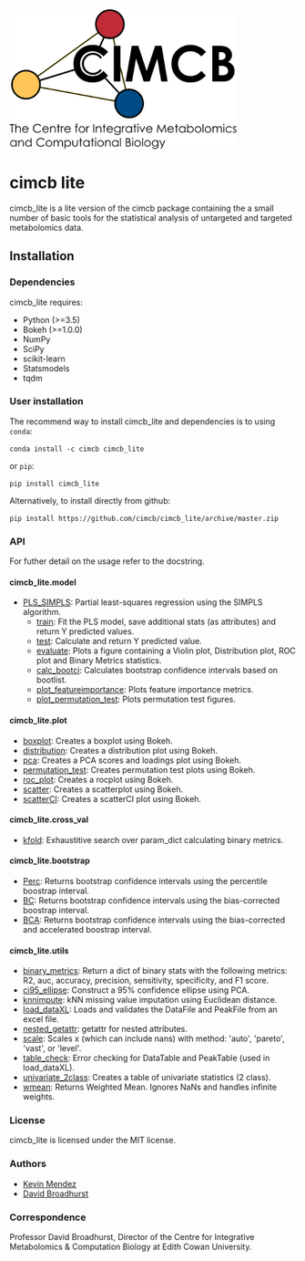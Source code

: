 <img src="cimcb_logo.png" alt="drawing" width="400"/>

# cimcb lite 
cimcb_lite is a lite version of the cimcb package containing the a small number of basic tools for the statistical analysis of untargeted and targeted metabolomics data.

## Installation

### Dependencies
cimcb_lite requires:
- Python (>=3.5)
- Bokeh (>=1.0.0)
- NumPy
- SciPy
- scikit-learn
- Statsmodels
- tqdm

### User installation
The recommend way to install cimcb_lite and dependencies is to using ``conda``:
```console
conda install -c cimcb cimcb_lite
```
or ``pip``:
```console
pip install cimcb_lite
```
Alternatively, to install directly from github:
```console
pip install https://github.com/cimcb/cimcb_lite/archive/master.zip
```

### API
For futher detail on the usage refer to the docstring.

#### cimcb_lite.model
- [PLS_SIMPLS](https://github.com/KevinMMendez/cimcb_lite/blob/master/cimcb_lite/model/PLS_SIMPLS.py#L14-L36): Partial least-squares regression using the SIMPLS algorithm.
  - [train](https://github.com/KevinMMendez/cimcb_lite/blob/master/cimcb_lite/model/PLS_SIMPLS.py#L43-L58): Fit the PLS model, save additional stats (as attributes) and return Y predicted values.
  - [test](https://github.com/KevinMMendez/cimcb_lite/blob/master/cimcb_lite/model/PLS_SIMPLS.py#L105-L117): Calculate and return Y predicted value.
  - [evaluate](https://github.com/KevinMMendez/cimcb_lite/blob/master/cimcb_lite/model/BaseModel.py#L40-L56): Plots a figure containing a Violin plot, Distribution plot, ROC plot and Binary Metrics statistics.
  - [calc_bootci](https://github.com/KevinMMendez/cimcb_lite/blob/master/cimcb_lite/model/BaseModel.py#L191-L201): Calculates bootstrap confidence intervals based on bootlist.
  - [plot_featureimportance](https://github.com/KevinMMendez/cimcb_lite/blob/master/cimcb_lite/model/BaseModel.py#L211-L212): Plots feature importance metrics.
  - [plot_permutation_test](https://github.com/KevinMMendez/cimcb_lite/blob/master/cimcb_lite/model/BaseModel.py#L253-L254): Plots permutation test figures.

#### cimcb_lite.plot
- [boxplot](https://github.com/KevinMMendez/cimcb_lite/blob/master/cimcb_lite/plot/boxplot.py#L8-L18): Creates a boxplot using Bokeh.
- [distribution](https://github.com/KevinMMendez/cimcb_lite/blob/master/cimcb_lite/plot/distribution.py#L6-L16): Creates a distribution plot using Bokeh.
- [pca](https://github.com/KevinMMendez/cimcb_lite/blob/master/cimcb_lite/plot/pca.py#L10-L17): Creates a PCA scores and loadings plot using Bokeh.
- [permutation_test](https://github.com/KevinMMendez/cimcb_lite/blob/master/cimcb_lite/plot/permutation_test.py#L13-L27): Creates permutation test plots using Bokeh.
- [roc_plot](https://github.com/KevinMMendez/cimcb_lite/blob/master/cimcb_lite/plot/roc.py#L11-L24): Creates a rocplot using Bokeh.
- [scatter](https://github.com/KevinMMendez/cimcb_lite/blob/master/cimcb_lite/plot/scatter.py#L6-L16): Creates a scatterplot using Bokeh.
- [scatterCI](https://github.com/KevinMMendez/cimcb_lite/blob/master/cimcb_lite/plot/scatterCI.py#L7-L14): Creates a scatterCI plot using Bokeh.

#### cimcb_lite.cross_val
- [kfold](https://github.com/KevinMMendez/cimcb_lite/blob/master/cimcb_lite/cross_val/kfold.py#L14-L42): Exhaustitive search over param_dict calculating binary metrics.

#### cimcb_lite.bootstrap
- [Perc](https://github.com/KevinMMendez/cimcb_lite/blob/master/cimcb_lite/bootstrap/Perc.py#L6-L35): Returns bootstrap confidence intervals using the percentile boostrap interval.
- [BC](https://github.com/KevinMMendez/cimcb_lite/blob/master/cimcb_lite/bootstrap/BC.py#L8-L37): Returns bootstrap confidence intervals using the bias-corrected boostrap interval.
- [BCA](https://github.com/KevinMMendez/cimcb_lite/blob/master/cimcb_lite/bootstrap/BCA.py#L8-L36): Returns bootstrap confidence intervals using the bias-corrected and accelerated boostrap interval.

#### cimcb_lite.utils
- [binary_metrics](https://github.com/KevinMMendez/cimcb_lite/blob/master/cimcb_lite/utils/binary_metrics.py#L5-L23): Return a dict of binary stats with the following metrics: R2, auc, accuracy, precision, sensitivity, specificity, and F1 score.
- [ci95_ellipse](https://github.com/KevinMMendez/cimcb_lite/blob/master/cimcb_lite/utils/ci95_ellipse.py#L6-L28): Construct a 95% confidence ellipse using PCA.
- [knnimpute](https://github.com/KevinMMendez/cimcb_lite/blob/master/cimcb_lite/utils/knnimpute.py#L7-L22): kNN missing value imputation using Euclidean distance.
- [load_dataXL](https://github.com/KevinMMendez/cimcb_lite/blob/master/cimcb_lite/utils/load_dataXL.py#L7-L29): Loads and validates the DataFile and PeakFile from an excel file.
- [nested_getattr](https://github.com/KevinMMendez/cimcb_lite/blob/master/cimcb_lite/utils/nested_getattr.py#L4-L5): getattr for nested attributes.
- [scale](https://github.com/KevinMMendez/cimcb_lite/blob/master/cimcb_lite/utils/scale.py#L4-L42): Scales x (which can include nans) with method: 'auto', 'pareto', 'vast', or 'level'.
- [table_check](https://github.com/KevinMMendez/cimcb_lite/blob/master/cimcb_lite/utils/table_check.py#L4-L17): Error checking for DataTable and PeakTable (used in load_dataXL).
- [univariate_2class](https://github.com/KevinMMendez/cimcb_lite/blob/master/cimcb_lite/utils/univariate_2class.py#L8-L35): Creates a table of univariate statistics (2 class).
- [wmean](https://github.com/KevinMMendez/cimcb_lite/blob/master/cimcb_lite/utils/wmean.py#L4-L19): Returns Weighted Mean. Ignores NaNs and handles infinite weights.

### License
cimcb_lite is licensed under the MIT license. 

### Authors
- [Kevin Mendez](https://github.com/KevinMMendez/)
- [David Broadhurst](https://scholar.google.ca/citations?user=M3_zZwUAAAAJ&hl=en)

### Correspondence
Professor David Broadhurst, Director of the Centre for Integrative Metabolomics & Computation Biology at Edith Cowan University.
